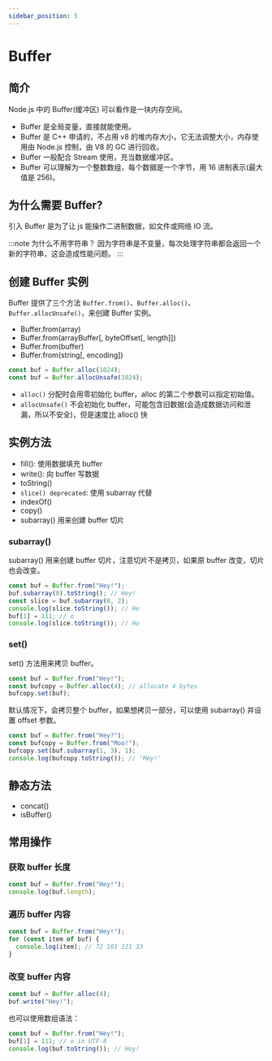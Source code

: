```yaml
---
sidebar_position: 5
---
```


# Buffer

## 简介

Node.js 中的 Buffer(缓冲区) 可以看作是一块内存空间。

- Buffer 是全局变量，直接就能使用。
- Buffer 是 C++ 申请的，不占用 v8 的堆内存大小，它无法调整大小，内存使用由 Node.js 控制，由 V8 的 GC 进行回收。
- Buffer 一般配合 Stream 使用，充当数据缓冲区。
- Buffer 可以理解为一个整数数组，每个数据是一个字节，用 16 进制表示(最大值是 256)。

## 为什么需要 Buffer?

引入 Buffer 是为了让 js 能操作二进制数据，如文件或网络 IO 流。

:::note 为什么不用字符串？
因为字符串是不变量，每次处理字符串都会返回一个新的字符串，这会造成性能问题。
:::

## 创建 Buffer 实例

Buffer 提供了三个方法 `Buffer.from()`、`Buffer.alloc()`、`Buffer.allocUnsafe()`，来创建 Buffer 实例。

- Buffer.from(array)
- Buffer.from(arrayBuffer[, byteOffset[, length]])
- Buffer.from(buffer)
- Buffer.from(string[, encoding])

```js
const buf = Buffer.alloc(1024);
const buf = Buffer.allocUnsafe(1024);
```

- `alloc()` 分配时会用零初始化 buffer，alloc 的第二个参数可以指定初始值。
- `allocUnsafe()` 不会初始化 buffer，可能包含旧数据(会造成数据访问和泄漏，所以不安全)，但是速度比 alloc() 快

## 实例方法

- fill(): 使用数据填充 buffer
- write(): 向 buffer 写数据
- toString()
- `slice() deprecated`: 使用 subarray 代替
- indexOf()
- copy()
- subarray() 用来创建 buffer 切片

### subarray()

subarray() 用来创建 buffer 切片，注意切片不是拷贝，如果原 buffer 改变，切片也会改变。

```js
const buf = Buffer.from("Hey!");
buf.subarray(0).toString(); // Hey!
const slice = buf.subarray(0, 2);
console.log(slice.toString()); // He
buf[1] = 111; // o
console.log(slice.toString()); // Ho
```

### set()

set() 方法用来拷贝 buffer。

```js
const buf = Buffer.from("Hey!");
const bufcopy = Buffer.alloc(4); // allocate 4 bytes
bufcopy.set(buf);
```

默认情况下，会拷贝整个 buffer，如果想拷贝一部分，可以使用 subarray() 并设置 offset 参数。

```js
const buf = Buffer.from("Hey?");
const bufcopy = Buffer.from("Moo!");
bufcopy.set(buf.subarray(1, 3), 1);
console.log(bufcopy.toString()); // 'Mey!'
```

## 静态方法

- concat()
- isBuffer()

## 常用操作

### 获取 buffer 长度

```js
const buf = Buffer.from("Hey!");
console.log(buf.length);
```

### 遍历 buffer 内容

```js
const buf = Buffer.from("Hey!");
for (const item of buf) {
  console.log(item); // 72 101 121 33
}
```

### 改变 buffer 内容

```js
const buf = Buffer.alloc(4);
buf.write("Hey!");
```

也可以使用数组语法：

```js
const buf = Buffer.from("Hey!");
buf[1] = 111; // o in UTF-8
console.log(buf.toString()); // Hoy!
```
